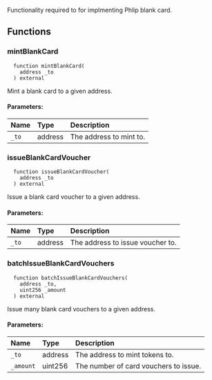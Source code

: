 
Functionality required to for implmenting Phlip blank card.

## Functions
### mintBlankCard
```solidity
  function mintBlankCard(
    address _to
  ) external
```

Mint a blank card to a given address.

#### Parameters:
| Name | Type | Description                                                          |
| :--- | :--- | :------------------------------------------------------------------- |
|`_to` | address | The address to mint to.

### issueBlankCardVoucher
```solidity
  function issueBlankCardVoucher(
    address _to
  ) external
```

Issue a blank card voucher to a given address.

#### Parameters:
| Name | Type | Description                                                          |
| :--- | :--- | :------------------------------------------------------------------- |
|`_to` | address | The address to issue voucher to.

### batchIssueBlankCardVouchers
```solidity
  function batchIssueBlankCardVouchers(
    address _to,
    uint256 _amount
  ) external
```

Issue many blank card vouchers to a given address.

#### Parameters:
| Name | Type | Description                                                          |
| :--- | :--- | :------------------------------------------------------------------- |
|`_to` | address | The address to mint tokens to.
|`_amount` | uint256 | The number of card vouchers to issue.

